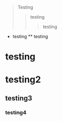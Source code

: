 > Testing
>> testing
>>> testing

* testing
** testing

# testing
# testing2
## testing3
### testing4
